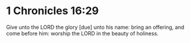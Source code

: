 # 1 Chronicles 16:29

Give unto the LORD the glory [due] unto his name: bring an offering, and come before him: worship the LORD in the beauty of holiness.